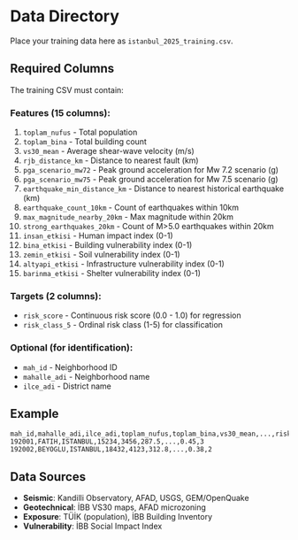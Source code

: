 # Data Directory

Place your training data here as `istanbul_2025_training.csv`.

## Required Columns

The training CSV must contain:

### Features (15 columns):
1. `toplam_nufus` - Total population
2. `toplam_bina` - Total building count
3. `vs30_mean` - Average shear-wave velocity (m/s)
4. `rjb_distance_km` - Distance to nearest fault (km)
5. `pga_scenario_mw72` - Peak ground acceleration for Mw 7.2 scenario (g)
6. `pga_scenario_mw75` - Peak ground acceleration for Mw 7.5 scenario (g)
7. `earthquake_min_distance_km` - Distance to nearest historical earthquake (km)
8. `earthquake_count_10km` - Count of earthquakes within 10km
9. `max_magnitude_nearby_20km` - Max magnitude within 20km
10. `strong_earthquakes_20km` - Count of M>5.0 earthquakes within 20km
11. `insan_etkisi` - Human impact index (0-1)
12. `bina_etkisi` - Building vulnerability index (0-1)
13. `zemin_etkisi` - Soil vulnerability index (0-1)
14. `altyapi_etkisi` - Infrastructure vulnerability index (0-1)
15. `barinma_etkisi` - Shelter vulnerability index (0-1)

### Targets (2 columns):
- `risk_score` - Continuous risk score (0.0 - 1.0) for regression
- `risk_class_5` - Ordinal risk class (1-5) for classification

### Optional (for identification):
- `mah_id` - Neighborhood ID
- `mahalle_adi` - Neighborhood name  
- `ilce_adi` - District name

## Example

```csv
mah_id,mahalle_adi,ilce_adi,toplam_nufus,toplam_bina,vs30_mean,...,risk_score,risk_class_5
192001,FATIH,ISTANBUL,15234,3456,287.5,...,0.45,3
192002,BEYOGLU,ISTANBUL,18432,4123,312.8,...,0.38,2
```

## Data Sources

- **Seismic**: Kandilli Observatory, AFAD, USGS, GEM/OpenQuake
- **Geotechnical**: İBB VS30 maps, AFAD microzoning
- **Exposure**: TÜİK (population), İBB Building Inventory
- **Vulnerability**: İBB Social Impact Index
